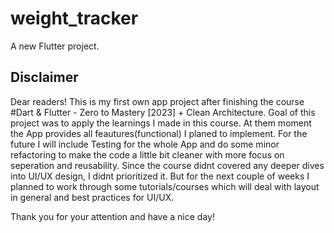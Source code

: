 # weight_tracker

A new Flutter project.

## Disclaimer

Dear readers!
This is my first own app project after finishing the course #Dart & Flutter - Zero to Mastery [2023] + Clean Architecture.
Goal of this project was to apply the learnings I made in this course. At them moment the App provides all feautures(functional) I planed to implement.
For the future I will include Testing for the whole App and do some minor refactoring to make the code a little bit cleaner with more focus on seperation and reusability.
Since the course didnt covered any deeper dives into UI/UX design, I didnt prioritized it. But for the next couple of weeks I planned to work through some tutorials/courses which will deal with layout in general and best practices for UI/UX.

Thank you for your attention and have a nice day!
